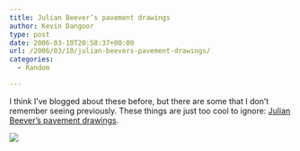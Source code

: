 ```yaml
---
title: Julian Beever’s pavement drawings
author: Kevin Dangoor
type: post
date: 2006-03-10T20:58:37+00:00
url: /2006/03/10/julian-beevers-pavement-drawings/
categories:
  - Random

---
```

I think I&#8217;ve blogged about these before, but there are some that I don&#8217;t remember seeing previously. These things are just too cool to ignore: [Julian Beever&#8217;s pavement drawings][1].

![][2]

 [1]: http://users.skynet.be/J.Beever/pave.htm
 [2]: http://users.skynet.be/J.Beever/images/batman.jpg